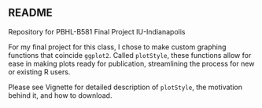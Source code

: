 ## README

Repository for PBHL-B581 Final Project IU-Indianapolis

For my final project for this class, I chose to make custom graphing functions that coincide `ggplot2`.
Called `plotStyle`, these functions allow for ease in making plots ready for publication, streamlining the process for new or existing R users.

Please see Vignette for detailed description of `plotStyle`, the motivation behind it, and how to download.
